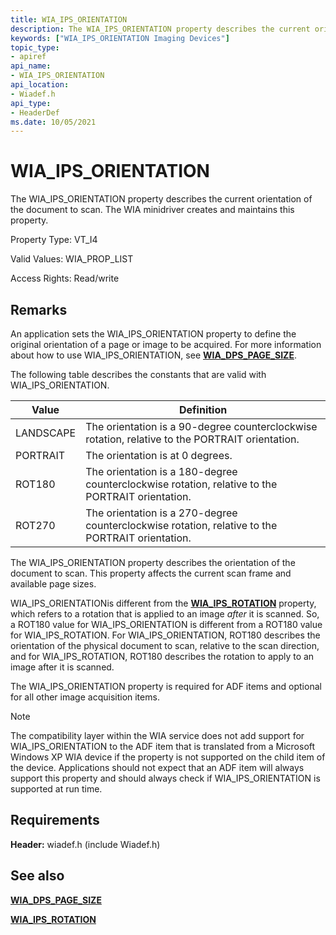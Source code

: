 ```yaml
---
title: WIA_IPS_ORIENTATION
description: The WIA_IPS_ORIENTATION property describes the current orientation of the document to scan. The WIA minidriver creates and maintains this property.
keywords: ["WIA_IPS_ORIENTATION Imaging Devices"]
topic_type:
- apiref
api_name:
- WIA_IPS_ORIENTATION
api_location:
- Wiadef.h
api_type:
- HeaderDef
ms.date: 10/05/2021
---
```


# WIA_IPS_ORIENTATION

The WIA_IPS_ORIENTATION property describes the current orientation of the document to scan. The WIA minidriver creates and maintains this property.

Property Type: VT_I4

Valid Values: WIA_PROP_LIST

Access Rights: Read/write

## Remarks

An application sets the WIA_IPS_ORIENTATION property to define the original orientation of a page or image to be acquired. For more information about how to use WIA_IPS_ORIENTATION, see [**WIA_DPS_PAGE_SIZE**](wia-dps-page-size.md).

The following table describes the constants that are valid with WIA_IPS_ORIENTATION.

| Value | Definition |
|--|--|
| LANDSCAPE | The orientation is a 90-degree counterclockwise rotation, relative to the PORTRAIT orientation. |
| PORTRAIT | The orientation is at 0 degrees. |
| ROT180 | The orientation is a 180-degree counterclockwise rotation, relative to the PORTRAIT orientation. |
| ROT270 | The orientation is a 270-degree counterclockwise rotation, relative to the PORTRAIT orientation. |

The WIA_IPS_ORIENTATION property describes the orientation of the document to scan. This property affects the current scan frame and available page sizes.

WIA_IPS_ORIENTATIONis different from the [**WIA_IPS_ROTATION**](wia-ips-rotation.md) property, which refers to a rotation that is applied to an image *after* it is scanned. So, a ROT180 value for WIA_IPS_ORIENTATION is different from a ROT180 value for WIA_IPS_ROTATION. For WIA_IPS_ORIENTATION, ROT180 describes the orientation of the physical document to scan, relative to the scan direction, and for WIA_IPS_ROTATION, ROT180 describes the rotation to apply to an image after it is scanned.

The WIA_IPS_ORIENTATION property is required for ADF items and optional for all other image acquisition items.

> [!NOTE]
> The compatibility layer within the WIA service does not add support for WIA_IPS_ORIENTATION to the ADF item that is translated from a Microsoft Windows XP WIA device if the property is not supported on the child item of the device. Applications should not expect that an ADF item will always support this property and should always check if WIA_IPS_ORIENTATION is supported at run time.

## Requirements

**Header:** wiadef.h (include Wiadef.h)

## See also

[**WIA_DPS_PAGE_SIZE**](wia-dps-page-size.md)

[**WIA_IPS_ROTATION**](wia-ips-rotation.md)
